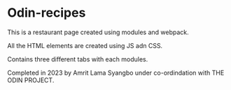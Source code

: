 # Odin-recipes
This is a restaurant page created using modules and webpack.

All the HTML elements are created using JS adn CSS.

Contains three different tabs with each modules.

Completed in 2023 by Amrit Lama Syangbo under co-ordindation with THE ODIN PROJECT.